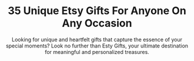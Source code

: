 ---
layout: post
title: 35 Unique Etsy Gifts For Anyone On Any Occasion
subtitle: Looking for unique and heartfelt gifts that capture the essence of your special moments? Look no further than Esty Gifts, your ultimate destination for meaningful and personalized treasures.
header-img: "img/post/2023/09/copied/Etsy-Gifts.jpg"
header-style: text
permalink: "/etsy-gifts/"
catalog: true
tags:
  - Recipients 
  - Men
---        